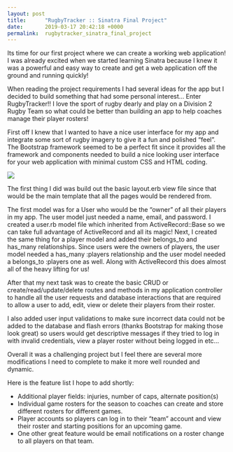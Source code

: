 ```yaml
---
layout: post
title:      "RugbyTracker :: Sinatra Final Project"
date:       2019-03-17 20:42:18 +0000
permalink:  rugbytracker_sinatra_final_project
---
```



Its time for our first project where we can create a working web application! I was already excited when we started learning Sinatra because I knew it was a powerful and easy way to create and get a web application off the ground and running quickly!

When reading the project requirements I had several ideas for the app but I decided to build something that had some personal interest… Enter RugbyTracker!! I love the sport of rugby dearly and play on a Division 2 Rugby Team so what could be better than building an app to help coaches manage their player rosters! 

First off I knew that I wanted to have a nice user interface for my app and integrate some sort of rugby imagery to give it a fun and polished “feel”. The Bootstrap framework seemed to be a perfect fit since it provides all the framework and components needed to build a nice looking user interface for your web application with minimal custom CSS and HTML coding.

![](https://i.ibb.co/NtJGXZp/rugbytracker-home.png)


The first thing I did was build out the basic layout.erb view file since that would be the main template that all the pages would be rendered from. 

The first model was for a User who would be the “owner” of all their players in my app. The user model just needed a name, email, and password. I created a user.rb model file which inherited from ActiveRecord::Base so we can take full advantage of ActiveRecord and all its magic! Next, I created the same thing for a player model and added their belongs_to and has_many relationships. Since users were the owners of players, the user model needed a has_many :players relationship and the user model needed a belongs_to :players one as well. Along with ActiveRecord this does almost all of the heavy lifting for us!

After that my next task was to create the basic CRUD or create/read/update/delete routes and methods in my application controller to handle all the user requests and database interactions that are required to allow a user to add, edit, view or delete their players from their roster. 

I also added user input validations to make sure incorrect data could not be added to the database and flash errors (thanks Bootstrap for making those look great) so users would get descriptive messages if they tried to log in with invalid credentials, view a player roster without being logged in etc…

Overall it was a challenging project but I feel there are several more modifications I need to complete to make it more well rounded and dynamic.

Here is the feature list I hope to add shortly:
* Additional player fields: injuries, number of caps, alternate position(s)
* Individual game rosters for the season to coaches can create and store different rosters for different games.
* Player accounts so players can log in to their “team” account and view their roster and starting positions for an upcoming game.
* One other great feature would be email notifications on a roster change to all players on that team.



